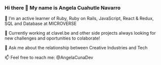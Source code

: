 ### Hi there 👋 My name is Angela Cuahutle Navarro




🌱 I’m an active learner of Ruby, Ruby on Rails, JavaScript, React & Redux, SQL and Database at MICROVERSE

🔭 Currently working at clavel.be and other side projects always looking for new challenges and oportunities to colaborate!

💬 Ask me about the relationship between Creative Industries and Tech

 📫 Feel free to reach me: @AngelaCunaDev




